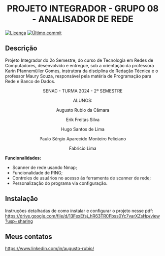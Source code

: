 <h1 align="center"> PROJETO INTEGRADOR - GRUPO 08 - ANALISADOR DE REDE </h1>

[![Licença](https://img.shields.io/badge/Licença-MIT-blue.svg)](https://opensource.org/licenses/MIT)
[![Último commit](https://img.shields.io/github/last-commit/AugustoRubio/PROJETO-INTEGRADOR-PROGRAMACAO-PARA-REDE-E-BANCO-DE-DADOS)](https://github.com/AugustoRubio/PROJETO-INTEGRADOR-PROGRAMACAO-PARA-REDE-E-BANCO-DE-DADOS/commits/main)

## Descrição

Projeto Integrador do 2o Semestre, do curso de Tecnologia em Redes de Computadores, desenvolvido e entregue, sob a orientação da professora Karin Pfannemüller Gomes, instrutora da disciplina de Redação Técnica e o professor Maury Souza, responsável pela matéria de Programação para Rede e Banco de Dados.
<p align="center">SENAC - TURMA 2024 - 2º SEMESTRE</p>
<p align="center">ALUNOS:</p>
<p align="center">Augusto Rubio da Câmara</p>
<p align="center">Erik Freitas Silva</p>
<p align="center">Hugo Santos de Lima</p>
<p align="center">Paulo Sérgio Aparecido Monteiro Feliciano</p>
<p align="center">Fabricio Lima</p>

**Funcionalidades:**

* Scanner de rede usando Nmap;
* Funcionalidade de PING;
* Controles de usuários no acesso às ferramenta de scanner de rede;
* Personalização do programa via configuração.

## Instalação

Instruções detalhadas de como instalar e configurar o projeto nesse pdf: https://drive.google.com/file/d/13FexEfsj_hR63TR0Fbss0Yc7varXZsHp/view?usp=sharing

## Meus contatos
https://www.linkedin.com/in/augusto-rubio/
